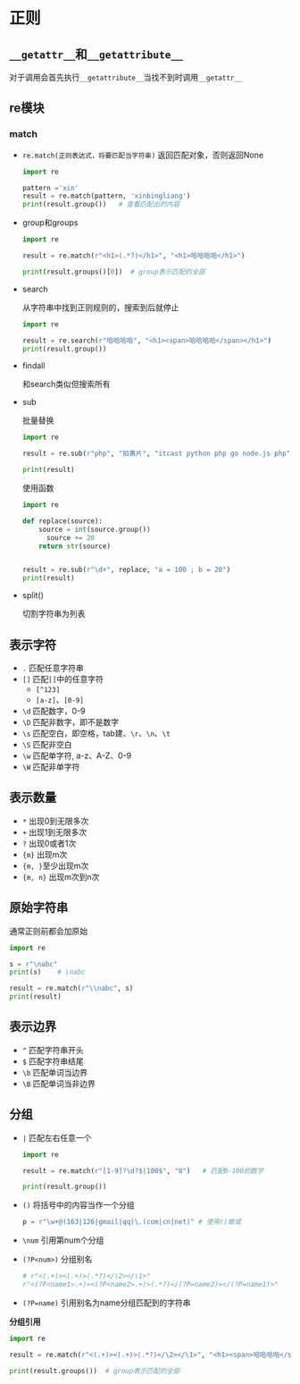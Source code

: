 # 正则

## `__getattr__`和`__getattribute__`

对于调用会首先执行`__getattribute__`当找不到时调用`__getattr__`

## re模块

### match

* `re.match(正则表达式，将要匹配当字符串)` 返回匹配对象，否则返回None

  ```python
  import re

  pattern ='xin'
  result = re.match(pattern, 'xinbingliang')
  print(result.group())   # 查看匹配出的内容
  ```

* group和groups

  ```python
  import re

  result = re.match(r"<h1>(.*?)</h1>", "<h1>哈哈哈哈</h1>")   

  print(result.groups()[0])  # group表示匹配的全部
  ```

* search

  从字符串中找到正则规则的，搜索到后就停止

  ```python
  import re

  result = re.search(r"哈哈哈哈", "<h1><span>哈哈哈哈</span></h1>")   
  print(result.group())
  ```

* findall

  和search类似但搜索所有

* sub

  批量替换

  ```python
  import re

  result = re.sub(r"php", "拍黄片", "itcast python php go node.js php")   

  print(result)
  ```

  使用函数

  ```python
  import re

  def replace(source):
      source = int(source.group())
    	source += 20
      return str(source)


  result = re.sub(r"\d+", replace, "a = 100 ; b = 20")   
  print(result)
  ```


* split()

  切割字符串为列表

## 表示字符

* `.` 匹配任意字符串
* `[]` 匹配`[]`中的任意字符
  * `[^123]`
  * `[a-z]`、`[0-9]`
* `\d` 匹配数字，0-9
* `\D` 匹配非数字，即不是数字
* `\s` 匹配空白，即空格，tab建、`\r`、`\n`、`\t`
* `\S` 匹配非空白
* `\w` 匹配单字符, a-z、A-Z、0-9
* `\W` 匹配非单字符

## 表示数量

* `*` 出现0到无限多次
* `+` 出现1到无限多次
* `?` 出现0或者1次
* `{m}` 出现m次
* `{m, }`至少出现m次
* `{m, n}` 出现m次到n次

## 原始字符串

通常正则前都会加原始

```python
import re

s = r"\nabc"
print(s)    # \nabc

result = re.match(r"\\nabc", s)
print(result)
```

## 表示边界

* `^` 匹配字符串开头
* `$`  匹配字符串结尾
* `\b` 匹配单词当边界
* `\B` 匹配单词当非边界

## 分组

* `|` 匹配左右任意一个

  ```python
  import re

  result = re.match(r"[1-9]?\d?$|100$", "0")   # 匹配0-100的数字

  print(result.group())
  ```

* `()` 将括号中的内容当作一个分组

  ```python
  p = r"\w+@(163|126|gmail|qq)\.(com|cn|net)" # 使用()做或
  ```

* `\num` 引用第num个分组

* `(?P<num>)` 分组别名

  ```python
  # r"<(.+)><(.+)>(.*?)</\2></\1>"
  r"<(?P<name1>.+)><(?P<name2>.+)>(.*?)</(?P=name2)></(?P=name1)>"
  ```

* `(?P=name)` 引用别名为name分组匹配到的字符串

**分组引用**

```python
import re

result = re.match(r"<(.+)><(.+)>(.*?)</\2></\1>", "<h1><span>哈哈哈哈</span></h1>")   # 匹配0-100的数字

print(result.groups())  # group表示匹配的全部
```





